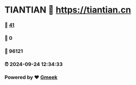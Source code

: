 # TIANTIAN :link: https://tiantian.cn 
### :page_facing_up: [41](https://tiantian.cn/tag.html) 
### :speech_balloon: 0 
### :hibiscus: 96121 
### :alarm_clock: 2024-09-24 12:34:33 
### Powered by :heart: [Gmeek](https://github.com/Meekdai/Gmeek)
